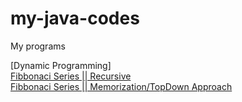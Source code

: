 # my-java-codes
My programs

[Dynamic Programming]<br />
[Fibbonaci Series || Recursive](https://github.com/tanuj1290/my-java-codes/blob/main/fibonaciRecursive.java)<br />
[Fibbonaci Series || Memorization/TopDown Approach](https://github.com/tanuj1290/my-java-codes/blob/main/fibonaciDPMemorization.java)<br />
